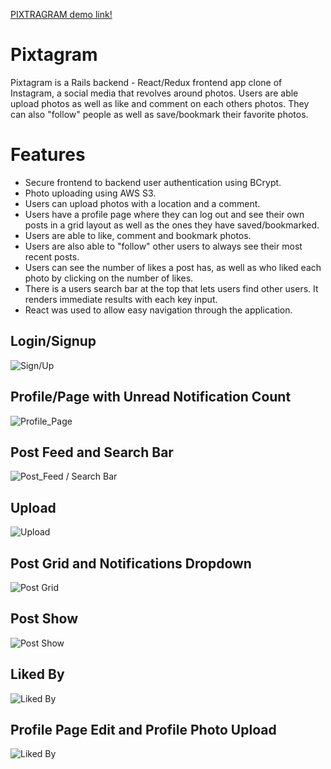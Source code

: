 [PIXTRAGRAM demo link!](https://pixtagram.herokuapp.com/#/)

# Pixtagram

Pixtagram is a Rails backend - React/Redux frontend app clone of Instagram, a social media that revolves around photos. Users are able upload photos as well as like and comment on each others photos. They can also "follow" people as well as save/bookmark their favorite photos.

# Features
+ Secure frontend to backend user authentication using BCrypt.
+ Photo uploading using AWS S3.
+ Users can upload photos with a location and a comment.
+ Users have a profile page where they can log out and see their own posts in a grid layout as well as the ones they have saved/bookmarked.
+ Users are able to like, comment and bookmark photos.
+ Users are also able to "follow" other users to always see their most recent posts.
+ Users can see the number of likes a post has, as well as who liked each photo by clicking on the number of likes.
+ There is a users search bar at the top that lets users find other users. It renders immediate results with each key input.
+ React was used to allow easy navigation through the application.

## Login/Signup
![Sign/Up](https://github.com/aknishi/pixtagram/blob/master/app/assets/images/01-login.png)

## Profile/Page with Unread Notification Count
![Profile_Page](https://github.com/aknishi/pixtagram/blob/master/app/assets/images/02-profile_page.png)

## Post Feed and Search Bar
![Post_Feed / Search Bar](https://github.com/aknishi/pixtagram/blob/master/app/assets/images/09-search_bar.png)

## Upload
![Upload](https://github.com/aknishi/pixtagram/blob/master/app/assets/images/04-upload.png)

## Post Grid and Notifications Dropdown
![Post Grid](https://github.com/aknishi/pixtagram/blob/master/app/assets/images/05-post-grid.png)

## Post Show
![Post Show](https://github.com/aknishi/pixtagram/blob/master/app/assets/images/06-post_show.png)

## Liked By
![Liked By](https://github.com/aknishi/pixtagram/blob/master/app/assets/images/08-liked_by.png)

## Profile Page Edit and Profile Photo Upload
![Liked By](https://github.com/aknishi/pixtagram/blob/master/app/assets/images/03-profile_update.png)


